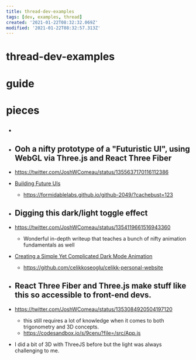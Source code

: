 ```yaml
---
title: thread-dev-examples
tags: [dev, examples, thread]
created: '2021-01-22T08:32:32.069Z'
modified: '2021-01-22T08:32:57.313Z'
---
```


# thread-dev-examples

# guide

# pieces

- ## 

- ## Ooh a nifty prototype of a "Futuristic UI", using WebGL via Three.js and React Three Fiber
- https://twitter.com/JoshWComeau/status/1355637170116112386
- [Building Future UIs](https://formidable.com/blog/2021/future-ui/)
  - https://formidablelabs.github.io/github-2049/?cachebust=123

- ## Digging this dark/light toggle effect 
- https://twitter.com/JoshWComeau/status/1354119661516943360
  - Wonderful in-depth writeup that teaches a bunch of nifty animation fundamentals as well
- [Creating a Simple Yet Complicated Dark Mode Animation](https://celikk.me/blog/darkModeAnimation/)
  - https://github.com/celikkoseoglu/celikk-personal-website

- ## React Three Fiber and Three.js make stuff like this so accessible to front-end devs.
- https://twitter.com/JoshWComeau/status/1353084920504197120
  - this still requires a lot of knowledge when it comes to both trigonometry and 3D concepts.
  - https://codesandbox.io/s/9cenu?file=/src/App.js
- I did a bit of 3D with ThreeJS before but the light was always challenging to me.
